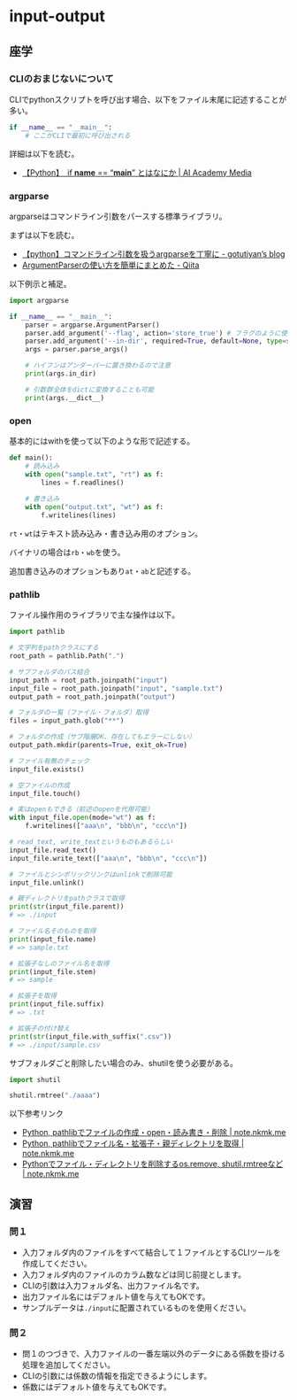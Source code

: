 # input-output

## 座学

### CLIのおまじないについて

CLIでpythonスクリプトを呼び出す場合、以下をファイル末尾に記述することが多い。

```python
if __name__ == "__main__":
    # ここがCLIで最初に呼び出される
```

詳細は以下を読む。

- [【Python】　if __name__ == “__main__” とはなにか | AI Academy Media](https://aiacademy.jp/media/?p=1478)

### argparse

argparseはコマンドライン引数をパースする標準ライブラリ。

まずは以下を読む。

- [【python】コマンドライン引数を扱うargparseを丁寧に - gotutiyan’s blog](https://gotutiyan.hatenablog.com/entry/2020/09/28/003910)
- [ArgumentParserの使い方を簡単にまとめた - Qiita](https://qiita.com/kzkadc/items/e4fc7bc9c003de1eb6d0)

以下例示と補足。

```python
import argparse

if __name__ == "__main__":
    parser = argparse.ArgumentParser()
    parser.add_argument('--flag', action='store_true') # フラグのように使用する場合
    parser.add_argument('--in-dir', required=True, default=None, type=str, help='入力フォルダのパス')
    args = parser.parse_args()

    # ハイフンはアンダーバーに置き換わるので注意
    print(args.in_dir)

    # 引数群全体をdictに変換することも可能
    print(args.__dict__)
```

### open

基本的にはwithを使って以下のような形で記述する。

```python
def main():
    # 読み込み
    with open("sample.txt", "rt") as f:
        lines = f.readlines()
    
    # 書き込み
    with open("output.txt", "wt") as f:
        f.writelines(lines)
```

`rt`・`wt`はテキスト読み込み・書き込み用のオプション。

バイナリの場合は`rb`・`wb`を使う。

追加書き込みのオプションもあり`at`・`ab`と記述する。

### pathlib

ファイル操作用のライブラリで主な操作は以下。

```python
import pathlib

# 文字列をpathクラスにする
root_path = pathlib.Path(".")

# サブフォルダのパス結合
input_path = root_path.joinpath("input")
input_file = root_path.joinpath("input", "sample.txt")
output_path = root_path.joinpath("output")

# フォルダの一覧（ファイル・フォルダ）取得
files = input_path.glob("**")

# フォルダの作成（サブ階層OK、存在してもエラーにしない）
output_path.mkdir(parents=True, exit_ok=True)

# ファイル有無のチェック
input_file.exists()

# 空ファイルの作成
input_file.touch()

# 実はopenもできる（前述のopenを代用可能）
with input_file.open(mode="wt") as f:
    f.writelines(["aaa\n", "bbb\n", "ccc\n"])

# read_text, write_textというものもあるらしい
input_file.read_text()
input_file.write_text(["aaa\n", "bbb\n", "ccc\n"])

# ファイルとシンボリックリンクはunlinkで削除可能
input_file.unlink()

# 親ディレクトリをpathクラスで取得
print(str(input_file.parent))
# => ./input

# ファイル名そのものを取得
print(input_file.name)
# => sample.txt

# 拡張子なしのファイル名を取得
print(input_file.stem)
# => sample

# 拡張子を取得
print(input_file.suffix)
# => .txt

# 拡張子の付け替え
print(str(input_file.with_suffix(".csv"))
# => ./input/sample.csv
```

サブフォルダごと削除したい場合のみ、shutilを使う必要がある。

```python
import shutil

shutil.rmtree("./aaaa")
```

以下参考リンク

- [Python, pathlibでファイルの作成・open・読み書き・削除 | note.nkmk.me](https://note.nkmk.me/python-pathlib-file-open-read-write-unlink/)
- [Python, pathlibでファイル名・拡張子・親ディレクトリを取得 | note.nkmk.me](https://note.nkmk.me/python-pathlib-name-suffix-parent/)
- [Pythonでファイル・ディレクトリを削除するos.remove, shutil.rmtreeなど | note.nkmk.me](https://note.nkmk.me/python-os-remove-rmdir-removedirs-shutil-rmtree/)

## 演習

### 問１

- 入力フォルダ内のファイルをすべて結合して１ファイルとするCLIツールを作成してください。
- 入力フォルダ内のファイルのカラム数などは同じ前提とします。
- CLIの引数は入力フォルダ名、出力ファイル名です。
- 出力ファイル名にはデフォルト値を与えてもOKです。
- サンプルデータは`./input`に配置されているものを使用ください。

### 問２

- 問１のつづきで、入力ファイルの一番左端以外のデータにある係数を掛ける処理を追加してください。
- CLIの引数には係数の情報を指定できるようにします。
- 係数にはデフォルト値を与えてもOKです。
